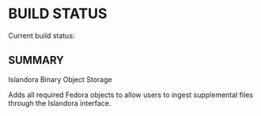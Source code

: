 # BUILD STATUS
Current build status:

## SUMMARY

Islandora Binary Object Storage

Adds all required Fedora objects to allow users to ingest supplemental
files through the Islandora interface.
